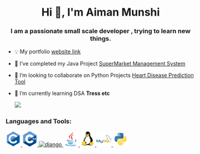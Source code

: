 <h1 align="center">Hi 👋, I'm Aiman Munshi</h1>
<h3 align="center">I am a passionate small scale developer , trying to learn new things.</h3>

- 💡 My portfolio [website link](https://aimanmunshi.github.io/Portfolio/)
- 🔭 I’ve completed my Java Project [SuperMarket Management System](https://github.com/aimanmunshi/SuperMarket-_Management_System)
- 👯 I’m looking to collaborate on Python Projects [Heart Disease Prediction Tool](https://github.com/aimanmunshi/Heart-Disease-Prediction)
- 🌱 I’m currently learning DSA **Tress etc**

   [![](https://visitcount.itsvg.in/api?id=aimanmunshi&label=Profile%20Views&color=0&icon=3&pretty=false)](https://visitcount.itsvg.in)
<p align="left">
</p>

<h3 align="left">Languages and Tools:</h3>
<p align="left"> <a href="https://www.cprogramming.com/" target="_blank" rel="noreferrer"> <img src="https://raw.githubusercontent.com/devicons/devicon/master/icons/c/c-original.svg" alt="c" width="40" height="40"/> </a> <a href="https://www.w3schools.com/cpp/" target="_blank" rel="noreferrer"> <img src="https://raw.githubusercontent.com/devicons/devicon/master/icons/cplusplus/cplusplus-original.svg" alt="cplusplus" width="40" height="40"/> </a> <a href="https://www.djangoproject.com/" target="_blank" rel="noreferrer"> <img src="https://cdn.worldvectorlogo.com/logos/django.svg" alt="django" width="40" height="40"/> </a> <a href="https://www.java.com" target="_blank" rel="noreferrer"> <img src="https://raw.githubusercontent.com/devicons/devicon/master/icons/java/java-original.svg" alt="java" width="40" height="40"/> </a> <a href="https://www.linux.org/" target="_blank" rel="noreferrer"> <img src="https://raw.githubusercontent.com/devicons/devicon/master/icons/linux/linux-original.svg" alt="linux" width="40" height="40"/> </a> <a href="https://www.mysql.com/" target="_blank" rel="noreferrer"> <img src="https://raw.githubusercontent.com/devicons/devicon/master/icons/mysql/mysql-original-wordmark.svg" alt="mysql" width="40" height="40"/> </a> <a href="https://www.python.org" target="_blank" rel="noreferrer"> <img src="https://raw.githubusercontent.com/devicons/devicon/master/icons/python/python-original.svg" alt="python" width="40" height="40"/> </a> </p>
